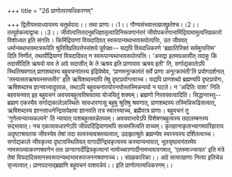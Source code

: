 +++
title = "26 प्राणोत्पत्त्यधिकरणम्"

+++
द्वितीयस्याध्यायस्य चतुर्थपादः।। तथा प्राणाः।।1।। गौण्यसंभवात्तत्प्राक्छ्रुतेश्च।।2।। तत्पूर्वकत्वाद्वाचः।।3।। जीवोत्पत्तितदनुबधिज्ञातृत्वादिनिरूपणानंतरं जीवोपकरणानामिंद्रियामामुत्पत्तिप्रकारो विशोध्यत इति संगतिः। किमिंद्रियाणां वियदादिवत् स्वरूपान्यथाभावरूपोत्पत्तिः, उत जीववत् धर्मान्यथाभावमात्ररूपेति श्रुतिविप्रतिपत्तेस्संशये पूर्वपक्षः-- यद्यपि वियदधिकरणे 'ब्रह्मातिरिक्तं सर्वमुत्पत्तिम' दिति निर्णीतं, तथापींद्रियाणां वियदादिवत् न स्वरूपान्यथाभावरूपोत्पत्तिः। 'असद्वा इतमग्रआसीत् तदाहुः किं तदासीदिति ऋषयो वाव ते अग्रे सदासीत् के ते ऋषय इति प्राणावाव ऋषय इती' ति, सर्गाद्यकालेऽपि स्थितिश्रवणात् प्राणशब्दस्य बहुवचनांतस्य इंद्रियेष्वेव, 'प्राणमनूत्क्रामंतं सर्वे प्राणा अनूत्क्रामंती'ति प्रयोगदर्शनात् 'तस्यासतऋषयस्सप्ततीर' इति ऋषिशब्दस्यापि तेषु दृष्टप्रयोगत्वाच्च। यद्यपि प्राणशब्दो ब्रह्मण्यपि दृष्टप्रयोगः, ऋषिशब्दश्च ज्ञानवत्त्वादुपपन्नः, तथाऽपि बहुवचनांतयोरनयोस्तस्मिन्नन्वयो न घटते। न 'अदितिः पाशा' निति बहवचनवत् इह बहुवचनं अवयवबहुत्वविषयतया योजयितुं शक्यम्। ब्रह्मणो निरवयवत्वादिति। सिद्धान्तस्तु-- ब्रह्मण एकस्यैव सर्गाद्यकालेऽवस्थितेः सावधारणासु बहुषु श्रुतिषु श्रवणात्, प्राणशब्दस्य तस्मिन्निरूढिसत्वात्, ऋषिशब्दस्य ज्ञानसाधनेन्द्रियापेक्षया ज्ञानवति तत्र स्वारस्याच्च, ब्रह्मैवात्र प्राणाः। बहुवचनं तु 'गुणेत्वन्याय्यकल्पने' ति न्यायात् पाशबहुत्ववन्नेतव्यम्। अवयवाभावेऽपि विशेषणबहुत्वस्य तदालम्बनस्य सद्भावात्। नच एकत्वावधारणेऽपि जीववदिंद्रियाणामपि सत्वमस्त्विति वाच्यम्। कृतहानाकृताभ्यागमपरिहाराय अदृष्टाश्रयतया जीवस्येव तेषां तदा सत्वस्यावक्तव्यत्वात्, उदाहृतश्रुतेः ब्रह्मण्येव स्वरस्यस्य दर्शितत्वाच्च। सर्गाद्यकाले जीवकृत्या दृष्टावस्थितिवत् वागादीन्द्रियकृत्यस्य कस्याप्यभावात्, भूतसृष्ठ्यनंतरमेव नामरूपव्याकरणश्रवणेन ततः प्राग्वागादींद्रियकृत्यानां नामोच्चारणादीनामभावावगमात्, 'एतस्माज्जायत' इति मंत्रे तेषां वियदादिसमानस्वरूपान्यथाभावरूपजननश्रवणाच्च।। संग्रहकारिका।। अग्रे सत्वात्प्राणाः नित्या इतिचेन्न सृज्यत्वात्। प्राणपदन्तद्ब्रह्मणि बहुवचनं पाशवन्नेयं।। इति प्राणोत्पत्त्यधिकरणम्।।